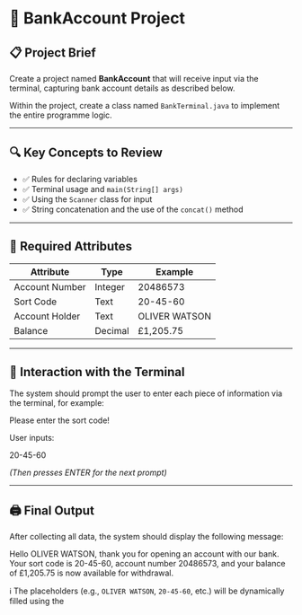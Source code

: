 # 💼 BankAccount Project

## 📋 Project Brief

Create a project named **BankAccount** that will receive input via the terminal, capturing bank account details as described below.

Within the project, create a class named `BankTerminal.java` to implement the entire programme logic.

---

## 🔍 Key Concepts to Review

- ✅ Rules for declaring variables
- ✅ Terminal usage and `main(String[] args)`
- ✅ Using the `Scanner` class for input
- ✅ String concatenation and the use of the `concat()` method

---

## 📌 Required Attributes

| Attribute       | Type     | Example       |
|----------------|----------|---------------|
| Account Number | Integer  | 20486573      |
| Sort Code      | Text     | 20-45-60      |
| Account Holder | Text     | OLIVER WATSON |
| Balance        | Decimal  | £1,205.75     |

---

## 💬 Interaction with the Terminal

The system should prompt the user to enter each piece of information via the terminal, for example:

Please enter the sort code!

User inputs:

20-45-60

*(Then presses ENTER for the next prompt)*

---

## 🖨️ Final Output

After collecting all data, the system should display the following message:

Hello OLIVER WATSON, thank you for opening an account with our bank. Your sort code is 20-45-60, account number 20486573, and your balance of £1,205.75 is now available for withdrawal.

ℹ️ The placeholders (e.g., `OLIVER WATSON`, `20-45-60`, etc.) will be dynamically filled using the 